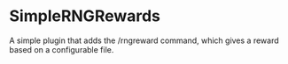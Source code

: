 # SimpleRNGRewards
A simple plugin that adds the /rngreward command, which gives a reward based on a configurable file.
